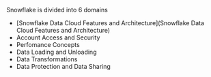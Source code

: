Snowflake is divided into 6 domains

- [Snowflake Data Cloud Features and Architecture](Snowflake Data Cloud Features and Architecture)
- Account Access and Security
- Perfomance Concepts
- Data Loading and Unloading
- Data Transformations
- Data Protection and Data Sharing
